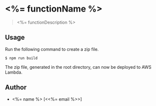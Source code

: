 # <%= functionName %>

> <%= functionDescription %>


## Usage

Run the following command to create a zip file.

```
$ npm run build
```

The zip file, generated in the root directory, can now be deployed to AWS Lambda.


## Author

- <%= name %> [<<%= email %>>]
